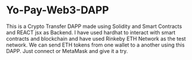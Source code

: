 # Yo-Pay-Web3-DAPP
This is a Crypto Transfer DAPP made using Solidity and Smart Contracts and REACT jsx as Backend. I have used hardhat to interact with smart contracts and blockchain and have used Rinkeby ETH Network as the test network. We can send ETH tokens from one wallet to a another using this DAPP. Just connect or MetaMask and give it a try.
